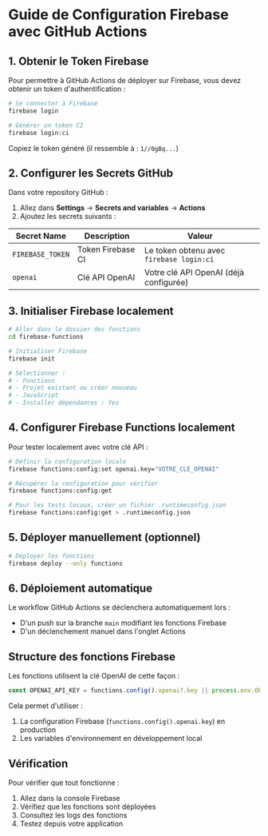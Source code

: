 # Guide de Configuration Firebase avec GitHub Actions

## 1. Obtenir le Token Firebase

Pour permettre à GitHub Actions de déployer sur Firebase, vous devez obtenir un token d'authentification :

```bash
# Se connecter à Firebase
firebase login

# Générer un token CI
firebase login:ci
```

Copiez le token généré (il ressemble à : `1//0gBq...`)

## 2. Configurer les Secrets GitHub

Dans votre repository GitHub :

1. Allez dans **Settings** → **Secrets and variables** → **Actions**
2. Ajoutez les secrets suivants :

| Secret Name | Description | Valeur |
|------------|-------------|---------|
| `FIREBASE_TOKEN` | Token Firebase CI | Le token obtenu avec `firebase login:ci` |
| `openai` | Clé API OpenAI | Votre clé API OpenAI (déjà configurée) |

## 3. Initialiser Firebase localement

```bash
# Aller dans le dossier des fonctions
cd firebase-functions

# Initialiser Firebase
firebase init

# Sélectionner :
# - Functions
# - Projet existant ou créer nouveau
# - JavaScript
# - Installer dépendances : Yes
```

## 4. Configurer Firebase Functions localement

Pour tester localement avec votre clé API :

```bash
# Définir la configuration locale
firebase functions:config:set openai.key="VOTRE_CLE_OPENAI"

# Récupérer la configuration pour vérifier
firebase functions:config:get

# Pour les tests locaux, créer un fichier .runtimeconfig.json
firebase functions:config:get > .runtimeconfig.json
```

## 5. Déployer manuellement (optionnel)

```bash
# Déployer les fonctions
firebase deploy --only functions
```

## 6. Déploiement automatique

Le workflow GitHub Actions se déclenchera automatiquement lors :
- D'un push sur la branche `main` modifiant les fonctions Firebase
- D'un déclenchement manuel dans l'onglet Actions

## Structure des fonctions Firebase

Les fonctions utilisent la clé OpenAI de cette façon :
```javascript
const OPENAI_API_KEY = functions.config().openai?.key || process.env.OPENAI_API_KEY;
```

Cela permet d'utiliser :
1. La configuration Firebase (`functions.config().openai.key`) en production
2. Les variables d'environnement en développement local

## Vérification

Pour vérifier que tout fonctionne :

1. Allez dans la console Firebase
2. Vérifiez que les fonctions sont déployées
3. Consultez les logs des fonctions
4. Testez depuis votre application 